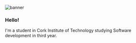 ![banner](https://user-images.githubusercontent.com/44726497/95476051-c163bb00-097e-11eb-87d0-c357ce904f6a.png)

### Hello! 

I'm a student in Cork Institute of Technology studying Software development in third year.

<!--
**FurfurV/FurfurV** is a ✨ _special_ ✨ repository because its `README.md` (this file) appears on your GitHub profile.

Here are some ideas to get you started:

- 🔭 I’m currently working on ...
- 🌱 I’m currently learning ...
- 👯 I’m looking to collaborate on ...
- 🤔 I’m looking for help with ...
- 💬 Ask me about ...
- 📫 How to reach me: ...
- 😄 Pronouns: ...
- ⚡ Fun fact: ...
-->
